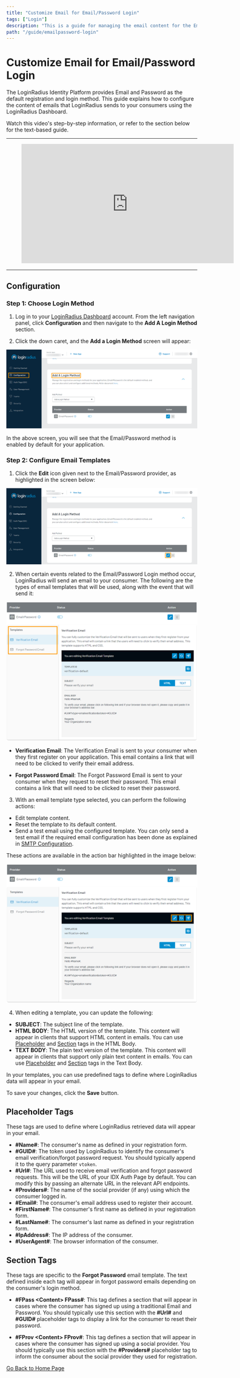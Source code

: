 ```yaml
---
title: "Customize Email for Email/Password Login"
tags: ["Login"]
description: "This is a guide for managing the email content for the Email and Password Login method in LoginRadius."
path: "/guide/emailpassword-login"
---
```


# Customize Email for Email/Password Login

The LoginRadius Identity Platform provides Email and Password as the default registration and login method. This guide explains how to configure the content of emails that LoginRadius sends to your consumers using the LoginRadius Dashboard.

Watch this video's step-by-step information, or refer to the section below for the text-based guide.

---

<figure class="video_container">
<iframe width="560" height="315" src="https://www.youtube.com/embed/kHbXGqUNv-E" frameborder="0" allow="accelerometer; autoplay; clipboard-write; encrypted-media; gyroscope; picture-in-picture" allowfullscreen></iframe></figure>

---

## Configuration

### Step 1: Choose Login Method

1. Log in to your [LoginRadius Dashboard](https://dashboard.loginradius.com/dashboard) account. From the left navigation panel, click **Configuration** and then navigate to the **Add A Login Method** section.

2. Click the down caret, and the **Add a Login Method** screen will appear:

![alt_text](../../assets/blog-common/configuration.png "image_tooltip")

In the above screen, you will see that the Email/Password method is enabled by default for your application.

### Step 2: Configure Email Templates

1. Click the **Edit** icon given next to the Email/Password provider, as highlighted in the screen below:

![alt_text](images/edit-template.png "image_tooltip")

2. When certain events related to the Email/Password Login method occur, LoginRadius will send an email to your consumer. The following are the types of email templates that will be used, along with the event that will send it: 

![alt_text](images/templates.png "image_tooltip")

* **Verification Email**: The Verification Email is sent to your consumer when they first register on your application. This email contains a link that will need to be clicked to verify their email address.

* **Forgot Password Email**: The Forgot Password Email is sent to your consumer when they request to reset their password. This email contains a link that will need to be clicked to reset their password.

3. With an email template type selected, you can perform the following actions:

* Edit template content.
* Reset the template to its default content.
* Send a test email using the configured template. You can only send a test email if the required email configuration has been done as explained in [SMTP Configuration](/guide/setup-your-smtp-provider).

These actions are available in the action bar highlighted in the image below:

![alt_text](images/template-action-bar.png "image_tooltip")

4. When editing a template, you can update the following:

* **SUBJECT**: The subject line of the template.
* **HTML BODY**: The HTML version of the template. This content will appear in clients that support HTML content in emails. You can use [Placeholder](#placeholder-tags) and [Section](#section-tags) tags in the HTML Body.
* **TEXT BODY**: The plain text version of the template. This content will appear in clients that support only plain text content in emails. You can use [Placeholder](#placeholder-tags) and [Section](#section-tags) tags in the Text Body.

In your templates, you can use predefined tags to define where LoginRadius data will appear in your email. 

To save your changes, click the **Save** button.

## Placeholder Tags

These tags are used to define where LoginRadius retrieved data will appear in your email.

* **#Name#**: The consumer's name as defined in your registration form.
* **#GUID#**: The token used by LoginRadius to identify the consumer's email verification/forgot password request. You should typically append it to the query parameter `vtoken`.
* **#Url#**:  The URL used to receive email verification and forgot password requests. This will be the URL of your IDX Auth Page by default. You can modify this by passing an alternate URL in the relevant API endpoints.
* **#Providers#**: The name of the social provider (if any) using which the consumer logged in.
* **#Email#**: The consumer's email address used to register their account.
* **#FirstName#**: The consumer's first name as defined in your registration form.
* **#LastName#**: The consumer's last name as defined in your registration form.
* **#IpAddress#**: The IP address of the consumer.
* **#UserAgent#**: The browser information of the consumer.

## Section Tags

These tags are specific to the **Forgot Password** email template. The text defined inside each tag will appear in forgot password emails depending on the consumer's login method.

* **#FPass \<Content\> FPass#**: This tag defines a section that will appear in cases where the consumer has signed up using a traditional Email and Password. You should typically use this section with the **#Url#** and **#GUID#** placeholder tags to display a link for the consumer to reset their password.

* **#FProv \<Content\> FProv#**: This tag defines a section that will appear in cases where the consumer has signed up using a social provider. You should typically use this section with the **#Providers#** placeholder tag to inform the consumer about the social provider they used for registration.



[Go Back to Home Page](/)
